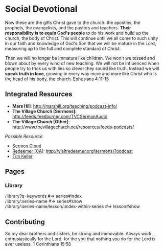 # Social Devotional
Now these are the gifts Christ gave to the church: the apostles, the prophets, the evangelists, and the pastors and teachers.  **Their responsibility is to equip God's people** to do his work and build up the church, the body of Christ.  This will continue until we all come to such unity in our faith and knowledge of God's Son that we will be mature in the Lord, measuring up to the full and complete standard of Christ.

Then we will no longer be immature like children.  We won't we tossed and blown about by every wind of new teaching.  We will not be influenced when people try to trick us with lies so clever they sound like truth.  Instead we will **speak truth in love**, growing in every way more and more like Christ who is the head of his body, the church.  Ephesians 4:11-15  

## Integrated Resources
* **Mars Hill**: http://marshill.org/teaching/podcast-info/
* **The Village Church [Sermons]**: http://feeds.feedburner.com/TVCSermonAudio
* **The Village Church [Other]**: http://www.thevillagechurch.net/resources/feeds-podcasts/

_Possible Resource_: 
* [Sermon Cloud](http://www.sermoncloud.com/)
* [Redeemer (CA)](http://visitredeemer.org/): http://visitredeemer.org/sermons/?podcast
* [Tim Keller](https://itunes.apple.com/us/podcast/timothy-keller-podcast/id352660924)


## Pages

### Library
/library?q=keywords                                   #=>  series#index  
/library/:series-name                                 #=>  series#show  
/library/:series-name/lesson/:index-within-series     #=>  lesson#show  

















## Contributing
So my dear brothers and sisters, be strong and immovable. Always work enthusiastically for the Lord, for the you that nothing you do for the Lord is ever useless.  1 Corinthians 15:58
